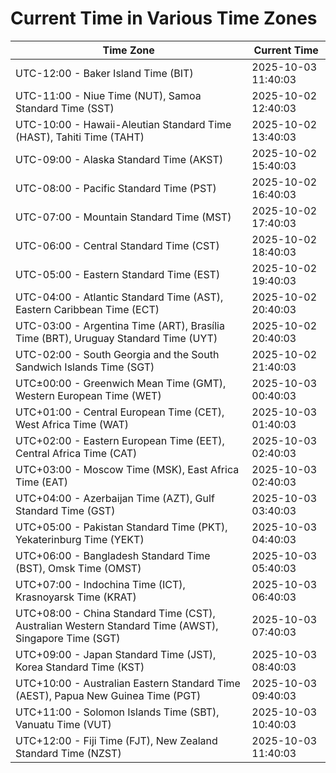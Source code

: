 # Current Time in Various Time Zones

| Time Zone | Current Time |
|-----------|--------------|
| UTC-12:00 - Baker Island Time (BIT) | 2025-10-03 11:40:03 |
| UTC-11:00 - Niue Time (NUT), Samoa Standard Time (SST) | 2025-10-02 12:40:03 |
| UTC-10:00 - Hawaii-Aleutian Standard Time (HAST), Tahiti Time (TAHT) | 2025-10-02 13:40:03 |
| UTC-09:00 - Alaska Standard Time (AKST) | 2025-10-02 15:40:03 |
| UTC-08:00 - Pacific Standard Time (PST) | 2025-10-02 16:40:03 |
| UTC-07:00 - Mountain Standard Time (MST) | 2025-10-02 17:40:03 |
| UTC-06:00 - Central Standard Time (CST) | 2025-10-02 18:40:03 |
| UTC-05:00 - Eastern Standard Time (EST) | 2025-10-02 19:40:03 |
| UTC-04:00 - Atlantic Standard Time (AST), Eastern Caribbean Time (ECT) | 2025-10-02 20:40:03 |
| UTC-03:00 - Argentina Time (ART), Brasília Time (BRT), Uruguay Standard Time (UYT) | 2025-10-02 20:40:03 |
| UTC-02:00 - South Georgia and the South Sandwich Islands Time (SGT) | 2025-10-02 21:40:03 |
| UTC±00:00 - Greenwich Mean Time (GMT), Western European Time (WET) | 2025-10-03 00:40:03 |
| UTC+01:00 - Central European Time (CET), West Africa Time (WAT) | 2025-10-03 01:40:03 |
| UTC+02:00 - Eastern European Time (EET), Central Africa Time (CAT) | 2025-10-03 02:40:03 |
| UTC+03:00 - Moscow Time (MSK), East Africa Time (EAT) | 2025-10-03 02:40:03 |
| UTC+04:00 - Azerbaijan Time (AZT), Gulf Standard Time (GST) | 2025-10-03 03:40:03 |
| UTC+05:00 - Pakistan Standard Time (PKT), Yekaterinburg Time (YEKT) | 2025-10-03 04:40:03 |
| UTC+06:00 - Bangladesh Standard Time (BST), Omsk Time (OMST) | 2025-10-03 05:40:03 |
| UTC+07:00 - Indochina Time (ICT), Krasnoyarsk Time (KRAT) | 2025-10-03 06:40:03 |
| UTC+08:00 - China Standard Time (CST), Australian Western Standard Time (AWST), Singapore Time (SGT) | 2025-10-03 07:40:03 |
| UTC+09:00 - Japan Standard Time (JST), Korea Standard Time (KST) | 2025-10-03 08:40:03 |
| UTC+10:00 - Australian Eastern Standard Time (AEST), Papua New Guinea Time (PGT) | 2025-10-03 09:40:03 |
| UTC+11:00 - Solomon Islands Time (SBT), Vanuatu Time (VUT) | 2025-10-03 10:40:03 |
| UTC+12:00 - Fiji Time (FJT), New Zealand Standard Time (NZST) | 2025-10-03 11:40:03 |
